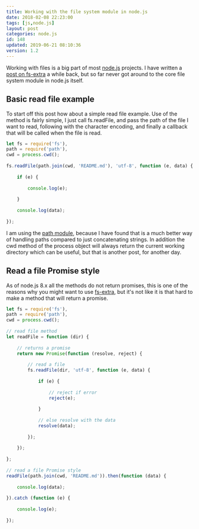 ```yaml
---
title: Working with the file system module in node.js
date: 2018-02-08 22:23:00
tags: [js,node.js]
layout: post
categories: node.js
id: 148
updated: 2019-06-21 08:10:36
version: 1.2
---
```


Working with files is a big part of most [node.js](https://nodejs.org/en) projects. I have written a [post on fs-extra](/2018/01/08/nodejs-fs-extra/) a while back, but so far never got around to the core file system module in node.js itself.

<!-- more -->

## Basic read file example

To start off this post how about a simple read file example. Use of the method is fairly simple, I just call fs.readFile, and pass the path of the file I want to read, following with the character encoding, and finally a callback that will be called when the file is read.

```js
let fs = require('fs'),
path = require('path'),
cwd = process.cwd();
 
fs.readFile(path.join(cwd, 'README.md'), 'utf-8', function (e, data) {
 
    if (e) {
 
        console.log(e);
 
    }
 
    console.log(data);
 
});
```

I am using the [path module](/2017/12/27/nodejs-paths/), because I have found that is a much better way of handling paths compared to just concatenating strings. In addition the cwd method of the process object will always return the current working directory which can be useful, but that is another post, for another day.

## Read a file Promise style

As of node.js 8.x all the methods do not return promises, this is one of the reasons why you might want to use [fs-extra](/2018/01/08/nodejs-fs-extra/), but it's not like it is that hard to make a method that will return a promise.

```js
let fs = require('fs'),
path = require('path'),
cwd = process.cwd();
 
// read file method
let readFile = function (dir) {
 
    // returns a promise
    return new Promise(function (resolve, reject) {
 
        // read a file
        fs.readFile(dir, 'utf-8', function (e, data) {
 
            if (e) {
 
                // reject if error
                reject(e);
 
            }
 
            // else resolve with the data
            resolve(data);
 
        });
 
    });
 
};
 
// read a file Promise style
readFile(path.join(cwd, 'README.md')).then(function (data) {
 
    console.log(data);
 
}).catch (function (e) {
 
    console.log(e);
 
});
```